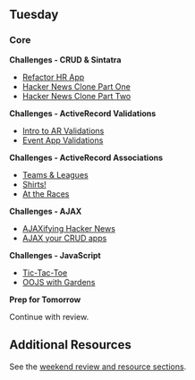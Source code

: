 ## Tuesday

### Core

**Challenges - CRUD & Sintatra**

- [Refactor HR App](../../../../tree/master/hr-sinatra-refactor-challenge)
- [Hacker News Clone Part One](../../../../tree/master/hacker-news-clone-part-1-challenge)
- [Hacker News Clone Part Two](../../../../tree/master/hacker-news-clone-part-2-challenge)

**Challenges - ActiveRecord Validations**

- [Intro to AR Validations](../../../../tree/master/active-record-intro-validations-challenge)
- [Event App Validations](../../../../tree/master/ph2-p5-active-record-and-sinatra-propagating-validations-challenge)

**Challenges - ActiveRecord Associations**

- [Teams & Leagues](../../../../tree/master/ar-teams-and-leagues-challenge)
- [Shirts!](../../../../tree/master/active-record-associations-drill-shirts-challenge)
- [At the Races](../../../../tree/master/active-record-associations-drill-at-the-races-challenge)

**Challenges - AJAX**

- [AJAXifying Hacker News](../../../../tree/master/ajaxifying-hacker-news-challenge)
- [AJAX your CRUD apps](../../../../tree/master/ajax-review-challenge)

**Challenges - JavaScript**

- [Tic-Tac-Toe](../../../../tree/master/tic-tac-toe-challenge)
- [OOJS with Gardens](../../../../tree/master/oojs-garden-challenge)

**Prep for Tomorrow**

Continue with review.

## Additional Resources

See the [weekend review and resource sections](../week-5/weekend.md).
